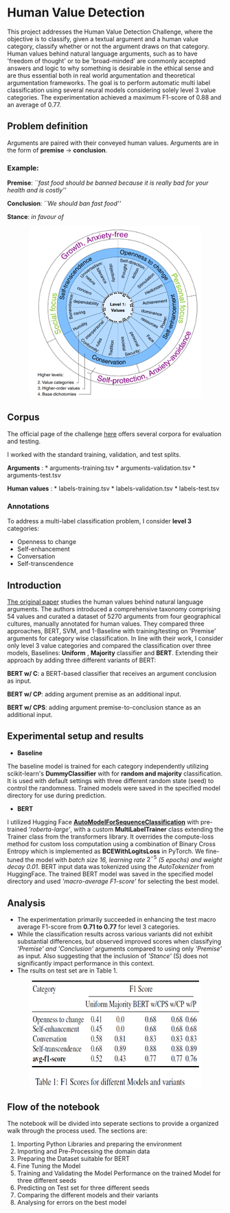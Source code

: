 # Human Value Detection
This project addresses the Human Value Detection Challenge, where the objective is to classify, given a textual argument and a human value category, classify whether or not the argument draws on that category. 
Human values behind natural language arguments, such as to have 'freedom of thought' or to be 'broad-minded' are commonly accepted answers and logic to why something is desirable in the ethical sense and are thus essential both in real world argumentation and theoretical argumentation frameworks. The goal is to perform automatic multi label classification using several neural models considering solely level 3 value categories. The experimentation achieved a maximum F1-score of 0.88 and an average of 0.77.

## Problem definition

Arguments are paired with their conveyed human values.
Arguments are in the form of **premise** $\rightarrow$ **conclusion**.

### Example:

**Premise**: *``fast food should be banned because it is really bad for your health and is costly''*

**Conclusion**: *``We should ban fast food''*

**Stance**: *in favour of*

<p align="center">
    <img src="images/human_values.png", style="width: 400px; height: 400px;"/></center>
</p>

## Corpus

The official page of the challenge [here](https://touche.webis.de/semeval23/touche23-web/) offers several corpora for evaluation and testing.

I worked with the standard training, validation, and test splits.

**Arguments** : * arguments-training.tsv * arguments-validation.tsv * arguments-test.tsv

**Human values** : * labels-training.tsv * labels-validation.tsv * labels-test.tsv

### Annotations

To address a multi-label classification problem, I consider **level 3** categories:

* Openness to change
* Self-enhancement
* Conversation
* Self-transcendence

## Introduction

[The original paper](https://downloads.webis.de/publications/papers/kiesel_2022b.pdf) studies the human values behind natural language arguments. The authors introduced a comprehensive taxonomy comprising 54 values and curated a  dataset of 5270 arguments from four geographical cultures, manually annotated for human values. They compared three approaches, BERT, SVM, and 1-Baseline with training/testing on 'Premise' arguments for category wise classification.
In line with their work, I consider only level 3 value categories and compared the classification over three models, Baselines: **Uniform** , **Majority** classifier and **BERT**. Extending their approach by adding three different variants of BERT:

**BERT w/ C**: a BERT-based classifier that receives an argument conclusion as input.

**BERT w/ CP**: adding argument premise as an additional input.

**BERT w/ CPS**: adding argument premise-to-conclusion stance as an additional input.


## Experimental setup and results
* **Baseline**
  
The baseline model is trained for each category independently utilizing scikit-learn's **DummyClassifier** with for **random and majority** classification. It is used with default settings with three different random state (seed) to control the randomness. Trained models were saved in the specified model directory for use during prediction.
* **BERT**
  
I utilized Hugging Face [**AutoModelForSequenceClassification**](https://huggingface.co/docs/transformers/model_doc/auto#transformers.AutoModelForSequenceClassification) with pre-trained *'roberta-large'*, with a custom **MultiLabelTrainer** class extending the Trainer class from the transformers library. It overrides the compute-loss method for custom loss computation using a combination of Binary Cross Entropy which is implemented as **BCEWithLogitsLoss** in PyTorch. We fine-tuned the model with *batch size 16, learning rate* $2^{-5}$ *(5 epochs) and weight decay 0.01*. BERT input data was tokenized using the *AutoTokenizer* from HuggingFace. The trained BERT model was saved in the specified model directory and used *'macro-average F1-score'* for selecting the best model. 

## Analysis
* The experimentation primarily succeeded in enhancing the test macro average F1-score from **0.71 to 0.77** for level 3 categories.
* While the classification results across various variants did not exhibit substantial differences, but observed improved scores when classifying *'Premise' and 'Conclusion'* arguments compared to using only *'Premise'* as input. Also suggesting that the inclusion of *'Stance'* (S) does not significantly impact performance in this context.
* The rsults on test set are in Table 1.
<p align="center">
    <img src="images/metrics.png", style="width: 400px; height: 250px;"/></center>
</p>

## Flow of the notebook
The notebook will be divided into seperate sections to provide a organized walk through the process used. The sections are:

1. Importing Python Libraries and preparing the environment
2. Importing and Pre-Processing the domain data
3. Preparing the Dataset suitable for BERT
4. Fine Tuning the Model
5. Training and Validating the Model Performance on the trained Model for three different seeds
6. Predicting on Test set for three different seeds
7. Comparing the different models and their variants
8. Analysing for errors on the best model
